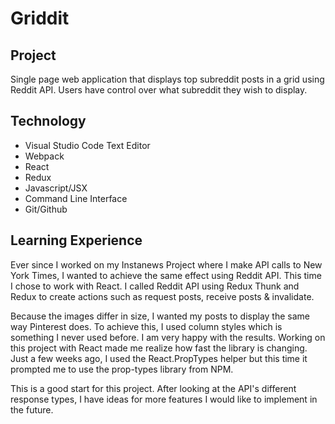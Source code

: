 Griddit
======

## Project
Single page web application that displays top subreddit posts in a grid using Reddit API. Users have control over what subreddit they wish to display.

## Technology
* Visual Studio Code Text Editor
* Webpack
* React
* Redux
* Javascript/JSX
* Command Line Interface
* Git/Github

## Learning Experience
Ever since I worked on my Instanews Project where I make API calls to New York Times, I wanted to achieve the same effect using Reddit API. This time I chose to work with React. I called Reddit API using Redux Thunk and Redux to create actions such as request posts, receive posts & invalidate.

Because the images differ in size, I wanted my posts to display the same way Pinterest does. To achieve this, I used column styles which is something I never used before. I am very happy with the results. Working on this project with React made me realize how fast the library is changing. Just a few weeks ago, I used the React.PropTypes helper but this time it prompted me to use the prop-types library from NPM.

This is a good start for this project. After looking at the API's different response types, I have ideas for more features I would like to implement in the future.
